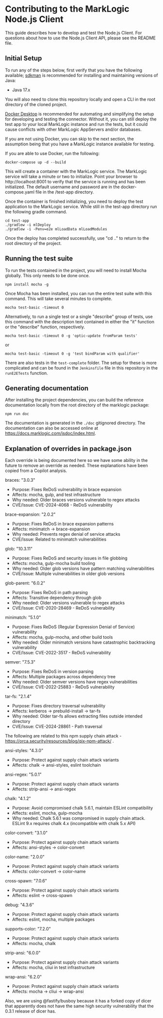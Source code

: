 # Contributing to the MarkLogic Node.js Client

This guide describes how to develop and test the Node.js Client. For questions about how to use the Node.js Client API,
please see the README file.


## Initial Setup

To run any of the steps below, first verify that you have the following available;
[sdkman](https://sdkman.io/) is recommended for installing and maintaining versions of Java:
* Java 17.x

You will also need to clone this repository locally and open a CLI in the root directory of the cloned project.

[Docker Desktop](https://www.docker.com/products/docker-desktop/) is recommended for automating and simplifying the setup for developing and testing the connector.
Without it, you can still deploy the test app to your local MarkLogic instance and run the tests, but it could cause
conflicts with other MarkLogic AppServers and/or databases.

If you are not using Docker, you can skip to the next section, the assumption being that you have a MarkLogic
instance available for testing.

If you are able to use Docker, run the following:

    docker-compose up -d --build

This will create a container with the MarkLogic service. The MarkLogic service will take a minute or two to initialize.
Point your browser to http://localhost:8001 to verify that the service is running and has been initialized. The default
username and password are in the docker-compose.yaml file in the /test-app directory.

Once the container is finished initializing, you need to deploy the test application to the MarkLogic service.
While still in the test-app directory run the following gradle command.

    cd test-app
    ./gradlew -i mlDeploy
    ./gradlew -i -Penv=e2e mlLoadData mlLoadModules

Once the deploy has completed successfully, use "cd .." to return to the root directory of the project.


## Running the test suite

To run the tests contained in the project, you will need to install Mocha globally. This only needs to be done once.

    npm install mocha -g

Once Mocha has been installed, you can run the entire test suite with this command. This will take several minutes to complete.

    mocha test-basic -timeout 0

Alternatively, to run a single test or a single "describe" group of tests, use this command with the description text
contained in either the "it" function or the "describe" function, respectively.

    mocha test-basic -timeout 0 -g 'optic-update fromParam tests'
or

    mocha test-basic -timeout 0 -g 'test bindParam with qualifier'

There are also tests in the `test-complete` folder. The setup for these is more complicated and can 
be found in the `Jenkinsfile` file in this repository in the `runE2ETests` function.

## Generating documentation

After installing the project dependencies, you can build the reference documentation locally from the root
directory of the marklogic package:

    npm run doc

The documentation is generated in the `./doc` gitignored directory. The documentation can also be
accessed online at <https://docs.marklogic.com/jsdoc/index.html>.

## Explanation of overrides in package.json

Each override is being documented here so we have some ability in the future to remove an override as needed. 
These explanations have been copied from a Copilot analysis. 

braces: "3.0.3"
- Purpose: Fixes ReDoS vulnerability in brace expansion
- Affects: mocha, gulp, and test infrastructure
- Why needed: Older braces versions vulnerable to regex attacks
- CVE/Issue: CVE-2024-4068 - ReDoS vulnerability

brace-expansion: "2.0.2"
- Purpose: Fixes ReDoS in brace expansion patterns
- Affects: minimatch → brace-expansion
- Why needed: Prevents regex denial of service attacks
- CVE/Issue: Related to minimatch vulnerabilities

glob: "10.3.11"
- Purpose: Fixes ReDoS and security issues in file globbing
- Affects: mocha, gulp-mocha build tooling
- Why needed: Older glob versions have pattern matching vulnerabilities
- CVE/Issue: Multiple vulnerabilities in older glob versions

glob-parent: "6.0.2"
- Purpose: Fixes ReDoS in path parsing
- Affects: Transitive dependency through glob
- Why needed: Older versions vulnerable to regex attacks
- CVE/Issue: CVE-2020-28469 - ReDoS vulnerability

minimatch: "5.1.0"
- Purpose: Fixes ReDoS (Regular Expression Denial of Service) vulnerability
- Affects: mocha, gulp-mocha, and other build tools
- Why needed: Older minimatch versions have catastrophic backtracking vulnerability
- CVE/Issue: CVE-2022-3517 - ReDoS vulnerability

semver: "7.5.3"
- Purpose: Fixes ReDoS in version parsing
- Affects: Multiple packages across dependency tree
- Why needed: Older semver versions have regex vulnerabilities
- CVE/Issue: CVE-2022-25883 - ReDoS vulnerability

tar-fs: "2.1.4"
- Purpose: Fixes directory traversal vulnerability
- Affects: kerberos → prebuild-install → tar-fs
- Why needed: Older tar-fs allows extracting files outside intended directory
- CVE/Issue: CVE-2024-28861 - Path traversal

The following are related to this npm supply chain attack - https://orca.security/resources/blog/qix-npm-attack/ . 

ansi-styles: "4.3.0"
- Purpose: Protect against supply chain attack variants
- Affects: chalk → ansi-styles, eslint toolchain

ansi-regex: "5.0.1"
- Purpose: Protect against supply chain attack variants
- Affects: strip-ansi → ansi-regex

chalk: "4.1.2"
- Purpose: Avoid compromised chalk 5.6.1, maintain ESLint compatibility
- Affects: eslint, mocha, gulp-mocha
- Why needed: Chalk 5.6.1 was compromised in supply chain attack. ESLint 9.x requires chalk 4.x (incompatible with chalk 5.x API)

color-convert: "3.1.0"
- Purpose: Protect against supply chain attack variants
- Affects: ansi-styles → color-convert

color-name: "2.0.0"
- Purpose: Protect against supply chain attack variants
- Affects: color-convert → color-name

cross-spawn: "7.0.6"
- Purpose: Protect against supply chain attack variants
- Affects: eslint → cross-spawn

debug: "4.3.6"
- Purpose: Protect against supply chain attack variants
- Affects: eslint, mocha, multiple packages

supports-color: "7.2.0"
- Purpose: Protect against supply chain attack variants
- Affects: mocha, chalk

strip-ansi: "6.0.0"
- Purpose: Protect against supply chain attack variants
- Affects: mocha, cliui in test infrastructure

wrap-ansi: "6.2.0"
- Purpose: Protect against supply chain attack variants
- Affects: mocha → cliui → wrap-ansi

Also, we are using @fastify/busboy because it has a forked copy of dicer that apparently does not 
have the same high security vulnerability that the 0.3.1 release of dicer has. 

